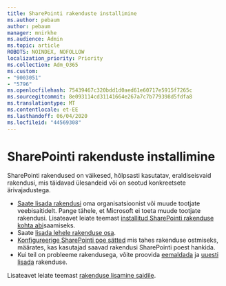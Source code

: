 ```yaml
---
title: SharePointi rakenduste installimine
ms.author: pebaum
author: pebaum
manager: mnirkhe
ms.audience: Admin
ms.topic: article
ROBOTS: NOINDEX, NOFOLLOW
localization_priority: Priority
ms.collection: Adm_O365
ms.custom:
- "9003051"
- "5796"
ms.openlocfilehash: 75439467c320bdd1d0aed61e60717e5915f7265c
ms.sourcegitcommit: 8e093114cd31141664e267a7c7b779398d5fdfa8
ms.translationtype: MT
ms.contentlocale: et-EE
ms.lasthandoff: 06/04/2020
ms.locfileid: "44569308"
---
```

# <a name="install-sharepoint-apps"></a>SharePointi rakenduste installimine

SharePointi rakendused on väikesed, hõlpsasti kasutatav, eraldiseisvaid rakendusi, mis täidavad ülesandeid või on seotud konkreetsete ärivajadustega.

- [Saate lisada rakendusi](https://support.microsoft.com/office/ef9c0dbd-7fe1-4715-a1b0-fe3bc81317cb) oma organisatsioonist või muude tootjate veebisaitidelt. Pange tähele, et Microsoft ei toeta muude tootjate rakendusi. Lisateavet leiate teemast [installitud SharePointi rakenduse kohta abi](https://support.office.com/article/get-help-for-a-sharepoint-app-you-installed-fd98af7f-6af0-4573-8360-8f5631c6ab21)saamiseks.
-   Saate [lisada lehele rakenduse osa](https://support.microsoft.com/office/6f06c0b7-44b8-4c69-b4ad-85197eee8d78).
-   [Konfigureerige SharePointi poe sätted](https://docs.microsoft.com/sharepoint/configure-sharepoint-store-settings) mis tahes rakenduse ostmiseks, määrates, kas kasutajad saavad rakendusi SharePointi poest hankida.
-   Kui teil on probleeme rakendusega, võite proovida [eemaldada](https://support.microsoft.com/office/03198d1b-c33b-498d-9469-af641a587d6c) ja [uuesti lisada](https://support.microsoft.com/office/ef9c0dbd-7fe1-4715-a1b0-fe3bc81317cb) rakenduse.

Lisateavet leiate teemast [rakenduse lisamine saidile](https://support.microsoft.com/office/f9c0dbd-7fe1-4715-a1b0-fe3bc81317cb).